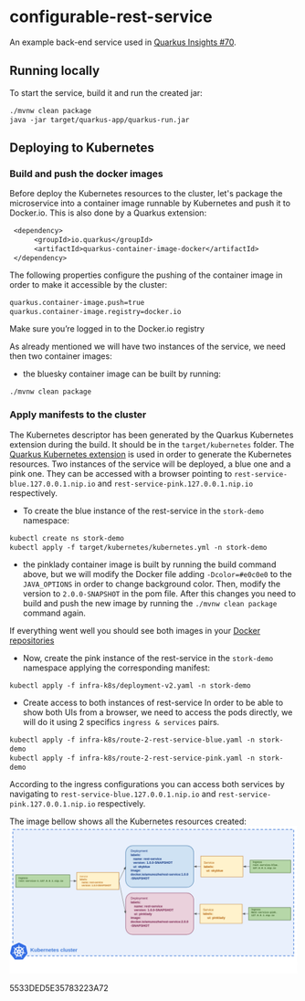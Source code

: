 
# configurable-rest-service
An example back-end service used in [Quarkus Insights #70](https://www.youtube.com/watch?v=l3mLKU3wR2A).


## Running locally
To start the service, build it and run the created jar:
```shell
./mvnw clean package
java -jar target/quarkus-app/quarkus-run.jar
```

## Deploying to Kubernetes
### Build and push the docker images
Before deploy the Kubernetes resources to the cluster, let's package the microservice into a container image runnable by Kubernetes and push it to Docker.io.
This is also done by a Quarkus extension:

```shell
 <dependency>
      <groupId>io.quarkus</groupId>
      <artifactId>quarkus-container-image-docker</artifactId>
 </dependency>
```
The following properties configure the pushing of the container image in order to make it accessible by the cluster:
```properties
quarkus.container-image.push=true
quarkus.container-image.registry=docker.io
```
Make sure you’re logged in to the Docker.io registry

As already mentioned we will have two instances of the service, we need then two container images:
- the bluesky container image can be built by running:
```shell
./mvnw clean package
```

### Apply manifests to the cluster
The Kubernetes descriptor has been generated by the Quarkus Kubernetes extension during the build. It should be in the `target/kubernetes` folder.
The [Quarkus Kubernetes extension](http://quarkus.io/guides/deploying-to-kubernetes) is used in order to generate the Kubernetes resources.
Two instances of the service will be deployed, a blue one and a pink one. They can be accessed with a browser pointing to `rest-service-blue.127.0.0.1.nip.io` and `rest-service-pink.127.0.0.1.nip.io` respectively.

- To create the blue instance of the rest-service in the `stork-demo` namespace:
```shell
kubectl create ns stork-demo
kubectl apply -f target/kubernetes/kubernetes.yml -n stork-demo
```

- the pinklady container image is built by running the build command above, but we will modify the Docker file adding `-Dcolor=#e0c0e0` to the `JAVA_OPTIONS` in order to change background color. Then, modify the version to `2.0.0-SNAPSHOT` in the pom file. After this changes you need to build and push the new image by running the `./mvnw clean package` command again.

If everything went well you should see both images in your [Docker repositories](https://hub.docker.com/repositories) 

- Now, create the pink instance of the rest-service in the `stork-demo` namespace applying the corresponding manifest:
```shell
kubectl apply -f infra-k8s/deployment-v2.yaml -n stork-demo
```
- Create access to both instances of rest-service
In order to be able to show both UIs from a browser, we need to access the pods directly, we will do it using 2 specifics `ingress & services` pairs.

```shell
kubectl apply -f infra-k8s/route-2-rest-service-blue.yaml -n stork-demo
kubectl apply -f infra-k8s/route-2-rest-service-pink.yaml -n stork-demo
```

According to the ingress configurations you can access both services by navigating to `rest-service-blue.127.0.0.1.nip.io` and `rest-service-pink.127.0.0.1.nip.io` respectively.

The image bellow shows all the Kubernetes resources created:
![image info](kubernetes-resources.png)


5533DED5E35783223A72


